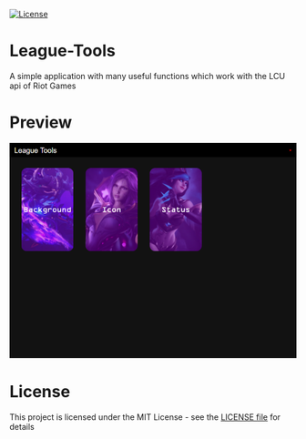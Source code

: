 [![License](https://img.shields.io/crates/l/fontdue.svg)](/LICENSE)


# League-Tools
A simple application with many useful functions which work with the LCU api of Riot Games

# Preview
![Screenshot](/preview/screenshot.png?raw=true)

# License
This project is licensed under the MIT License - see the [LICENSE file](/LICENSE) for details
